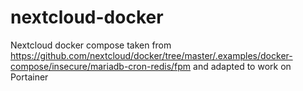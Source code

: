 # nextcloud-docker
Nextcloud docker compose taken from https://github.com/nextcloud/docker/tree/master/.examples/docker-compose/insecure/mariadb-cron-redis/fpm and adapted to work on Portainer
